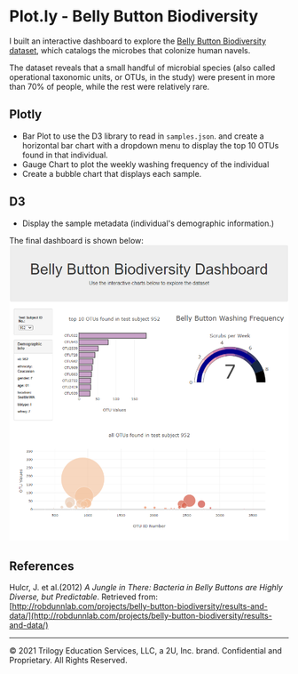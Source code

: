 # Plot.ly - Belly Button Biodiversity

I built an interactive dashboard to explore the [Belly Button Biodiversity dataset](http://robdunnlab.com/projects/belly-button-biodiversity/), which catalogs the microbes that colonize human navels.

The dataset reveals that a small handful of microbial species (also called operational taxonomic units, or OTUs, in the study) were present in more than 70% of people, while the rest were relatively rare.

## Plotly
- Bar Plot to use the D3 library to read in `samples.json`. and create a horizontal bar chart with a dropdown menu to display the top 10 OTUs found in that individual.
- Gauge Chart to plot the weekly washing frequency of the individual
- Create a bubble chart that displays each sample.
## D3
- Display the sample metadata (individual's demographic information.)

The final dashboard is shown below:
![sample_page](image/sample_page.png)

## References

Hulcr, J. et al.(2012) _A Jungle in There: Bacteria in Belly Buttons are Highly Diverse, but Predictable_. Retrieved from: [http://robdunnlab.com/projects/belly-button-biodiversity/results-and-data/](http://robdunnlab.com/projects/belly-button-biodiversity/results-and-data/)

- - -

© 2021 Trilogy Education Services, LLC, a 2U, Inc. brand. Confidential and Proprietary. All Rights Reserved.
